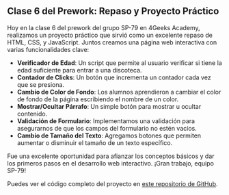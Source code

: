 ## Clase 6 del Prework: Repaso y Proyecto Práctico

Hoy en la clase 6 del prework del grupo SP-79 en 4Geeks Academy, realizamos un proyecto práctico que sirvió como un excelente repaso de HTML, CSS, y JavaScript. Juntos creamos una página web interactiva con varias funcionalidades clave:

- **Verificador de Edad**: Un script que permite al usuario verificar si tiene la edad suficiente para entrar a una discoteca.
- **Contador de Clicks**: Un botón que incrementa un contador cada vez que se presiona.
- **Cambio de Color de Fondo**: Los alumnos aprendieron a cambiar el color de fondo de la página escribiendo el nombre de un color.
- **Mostrar/Ocultar Párrafo**: Un simple botón para mostrar u ocultar contenido.
- **Validación de Formulario**: Implementamos una validación para asegurarnos de que los campos del formulario no estén vacíos.
- **Cambio de Tamaño del Texto**: Agregamos botones que permiten aumentar o disminuir el tamaño de un texto específico.

Fue una excelente oportunidad para afianzar los conceptos básicos y dar los primeros pasos en el desarrollo web interactivo. ¡Gran trabajo, equipo SP-79!

Puedes ver el código completo del proyecto en [este repositorio de GitHub](https://github.com/4GeeksAcademy/clase6preworkSP-79).
